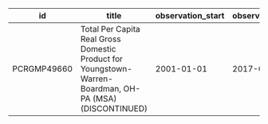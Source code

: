 | id          | title                                                                                                   | observation_start   | observation_end   |
|-------------|---------------------------------------------------------------------------------------------------------|---------------------|-------------------|
| PCRGMP49660 | Total Per Capita Real Gross Domestic Product for Youngstown-Warren-Boardman, OH-PA (MSA) (DISCONTINUED) | 2001-01-01          | 2017-01-01        |